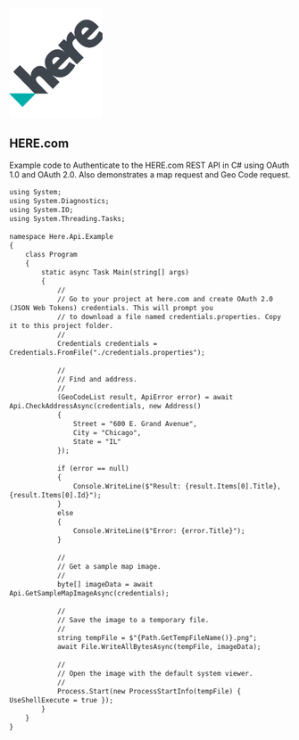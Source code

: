 ![](https://github.com/porrey/HERE.com/raw/main/Images/logo.png)

## HERE.com

Example code to Authenticate to the HERE.com REST API in C# using OAuth 1.0 and OAuth 2.0. Also demonstrates a map request and Geo Code request.
	
	using System;
	using System.Diagnostics;
	using System.IO;
	using System.Threading.Tasks;

	namespace Here.Api.Example
	{
		class Program
		{
			static async Task Main(string[] args)
			{
				//
				// Go to your project at here.com and create OAuth 2.0 (JSON Web Tokens) credentials. This will prompt you
				// to download a file named credentials.properties. Copy it to this project folder.
				//
				Credentials credentials = Credentials.FromFile("./credentials.properties");

				//
				// Find and address.
				//
				(GeoCodeList result, ApiError error) = await Api.CheckAddressAsync(credentials, new Address()
				{
					Street = "600 E. Grand Avenue",
					City = "Chicago",
					State = "IL"
				});

				if (error == null)
				{
					Console.WriteLine($"Result: {result.Items[0].Title}, {result.Items[0].Id}");
				}
				else
				{
					Console.WriteLine($"Error: {error.Title}");
				}

				//
				// Get a sample map image.
				//
				byte[] imageData = await Api.GetSampleMapImageAsync(credentials);

				//
				// Save the image to a temporary file.
				//
				string tempFile = $"{Path.GetTempFileName()}.png";
				await File.WriteAllBytesAsync(tempFile, imageData);

				//
				// Open the image with the default system viewer.
				//
				Process.Start(new ProcessStartInfo(tempFile) { UseShellExecute = true });
			}
		}
	}

